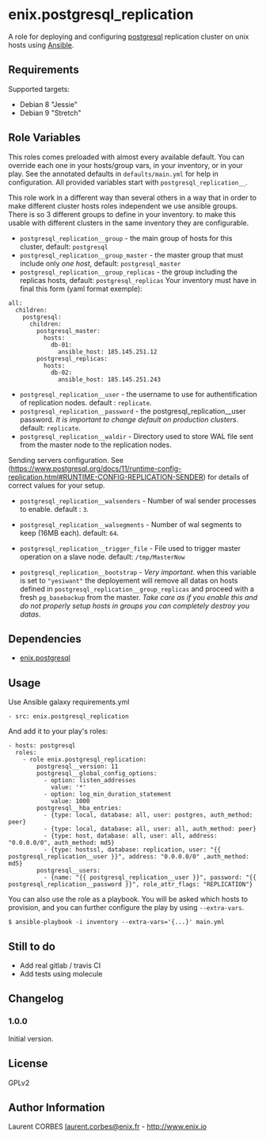 enix.postgresql_replication
=================

A role for deploying and configuring [postgresql](http://www.postgresql.org) replication cluster on unix hosts using [Ansible](http://www.ansible.com/).


Requirements
------------

Supported targets:

- Debian 8 "Jessie"
- Debian 9 "Stretch"


Role Variables
--------------

This roles comes preloaded with almost every available default. You can override each one in your hosts/group vars, in your inventory, or in your play. See the annotated defaults in `defaults/main.yml` for help in configuration. All provided variables start with `postgresql_replication__`.

This role work in a different way than several others in a way that in order to make different cluster hosts roles independent we use ansible groups. There is so 3 different groups to define in your inventory. to make this usable with different clusters in the same inventory they are configurable.
- `postgresql_replication__group` - the main group of hosts for this cluster, default: `postgresql`
- `postgresql_replication__group_master` - the master group that must include only *one host*, default: `postgresql_master`
- `postgresql_replication__group_replicas` - the group including the replicas hosts, default: `postgresql_replicas`
Your inventory must have in final this form (yaml format exemple):
```
all:
  children:
    postgresql:
      children:
        postgresql_master:
          hosts:
            db-01:
              ansible_host: 185.145.251.12
        postgresql_replicas:
          hosts:
            db-02:
              ansible_host: 185.145.251.243
```
- `postgresql_replication__user` - the username to use for authentification of replication nodes. default : `replicate`.
- `postgresql_replication__password` - the postgresql_replication__user password. *It is important to change default on production clusters*. default: `replicate`.
- `postgresql_replication__waldir` - Directory used to store WAL file sent from the master node to the replication nodes.

Sending servers configuration. See (https://www.postgresql.org/docs/11/runtime-config-replication.html#RUNTIME-CONFIG-REPLICATION-SENDER) for details of correct values for your setup.
- `postgresql_replication__walsenders` - Number of wal sender processes to enable. default : `3`.
- `postgresql_replication__walsegments` - Number of wal segments to keep (16MB each). default: `64`.
- `postgresql_replication__trigger_file` - File used to trigger master operation on a slave node. default: `/tmp/MasterNow`

- `postgresql_replication__bootstrap` - *Very important*. when this variable is set to `"yesiwant"` the deployement will remove all datas on hosts defined in `postgresql_replication__group_replicas` and proceed with a fresh `pg_basebackup` from the master. *Take care as if you enable this and do not properly setup hosts in groups you can completely destroy you datas*.

Dependencies
------------

- [enix.postgresql](https://galaxy.ansible.com/enix/postgresql)

Usage
-----

Use Ansible galaxy requirements.yml

    - src: enix.postgresql_replication

And add it to your play's roles:

    - hosts: postgresql
      roles:
        - role enix.postgresql_replication:
            postgresql__version: 11
            postgresql__global_config_options:
              - option: listen_addresses
                value: '*'
              - option: log_min_duration_statement
                value: 1000
            postgresql__hba_entries:
              - {type: local, database: all, user: postgres, auth_method: peer}
              - {type: local, database: all, user: all, auth_method: peer}
              - {type: host, database: all, user: all, address: "0.0.0.0/0", auth_method: md5}
              - {type: hostssl, database: replication, user: "{{ postgresql_replication__user }}", address: "0.0.0.0/0" ,auth_method: md5}
            postgresql__users:
              - {name: "{{ postgresql_replication__user }}", password: "{{ postgresql_replication__password }}", role_attr_flags: "REPLICATION"}


You can also use the role as a playbook. You will be asked which hosts to provision, and you can further configure the play by using `--extra-vars`.

    $ ansible-playbook -i inventory --extra-vars='{...}' main.yml

Still to do
-----------

- Add real gitlab / travis CI
- Add tests using molecule


Changelog
---------

### 1.0.0

Initial version.

License
-------

GPLv2

Author Information
------------------

Laurent CORBES <laurent.corbes@enix.fr> - http://www.enix.io
